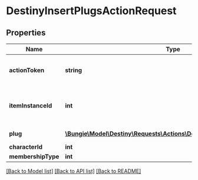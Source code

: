 # DestinyInsertPlugsActionRequest

## Properties
Name | Type | Description | Notes
------------ | ------------- | ------------- | -------------
**actionToken** | **string** | Action token provided by the AwaGetActionToken API call. | [optional] 
**itemInstanceId** | **int** | The instance ID of the item having a plug inserted. Only instanced items can have sockets. | [optional] 
**plug** | [**\Bungie\Model\Destiny\Requests\Actions\DestinyInsertPlugsRequestEntry**](DestinyInsertPlugsRequestEntry.md) | The plugs being inserted. | [optional] 
**characterId** | **int** |  | [optional] 
**membershipType** | **int** |  | [optional] 

[[Back to Model list]](../README.md#documentation-for-models) [[Back to API list]](../README.md#documentation-for-api-endpoints) [[Back to README]](../README.md)


